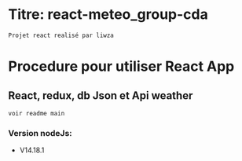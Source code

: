 # Titre: react-meteo_group-cda
`Projet react realisé par liwza`

# Procedure pour utiliser React App
## React, redux, db Json et Api weather
`voir readme main`

### Version nodeJs:
- V14.18.1

